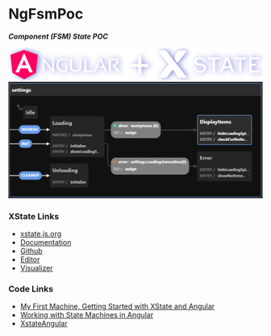 # NgFsmPoc

**_Component (FSM) State POC_**

![](./src/assets/images/logo.png)
![State Chart](./src/assets/images/machine-diag.png)

### XState Links

- [xstate.js.org](https://xstate.js.org/)
- [Documentation](https://xstate.js.org/docs)
- [Github](https://github.com/statelyai/xstate)
- [Editor](https://stately.ai/editor)
- [Visualizer](https://stately.ai/viz)

### Code Links

- [My First Machine, Getting Started with XState and Angular](https://calebukle.com/blog/my-first-machine-getting-started-with-xstate-and-angular)
- [Working with State Machines in Angular](https://medium.com/angular-athens/working-with-state-machines-in-angular-2817441e26bf)
- [XstateAngular](https://github.com/stefanoslig/xstate-angular)
